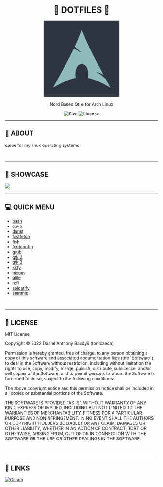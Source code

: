 <div align='center'>
    <h1><b>🚀 DOTFILES 🚀</b></h1>
    <img src='./.config/qtile/assets/logo.png' width='250' height='250' />
    <p>Nord Based Qtile for Arch Linux</p>

![Size](https://img.shields.io/github/languages/code-size/ton1czech/dotfiles.svg)
![License](https://img.shields.io/github/license/ton1czech/dotfiles.svg)

</div>

---

## 💾 **ABOUT**

**spice** for my linux operating systems

<br />

---

## 🔎 **SHOWCASE**

<img src="https://imgur.com/JVFEwHX.png">

<br />

---

## 💻 **QUICK MENU**

- [bash](https://github.com/ton1czech/dotfiles/blob/master/.bashrc)
- [cava](https://github.com/ton1czech/dotfiles/blob/master/.config/cava/config)
- [dunst](https://github.com/ton1czech/dotfiles/blob/master/.config/dunst/dunstrc)
- [fastfetch](https://github.com/ton1czech/dotfiles/blob/master/.config/fastfetch/config.conf)
- [fish](https://github.com/ton1czech/dotfiles/tree/master/.config/fish)
- [fontconfig](https://github.com/ton1czech/dotfiles/blob/master/.config/fontconfig/fonts.conf)
- [grub](https://github.com/ton1czech/dotfiles/blob/master/etc/default/grub)
- [gtk 2](https://github.com/ton1czech/dotfiles/blob/master/.gtkrc-2.0.mine)
- [gtk 3](https://github.com/ton1czech/dotfiles/blob/master/.config/gtk-3.0/settings.ini)
- [kitty](https://github.com/ton1czech/dotfiles/tree/master/.config/kitty)
- [picom](https://github.com/ton1czech/dotfiles/blob/master/.config/picom/picom.conf)
- [qtile](https://github.com/ton1czech/dotfiles/tree/master/.config/qtile)
- [rofi](https://github.com/ton1czech/dotfiles/tree/master/.config/rofi)
- [spicetify](https://github.com/ton1czech/dotfiles/tree/master/.config/spicetify)
- [starship](https://github.com/ton1czech/dotfiles/blob/master/.config/starship.toml)

<br />

---

## 📎 **LICENSE**

MIT License

Copyright © 2022 Daniel Anthony Baudyš (ton1czech)

Permission is hereby granted, free of charge, to any person obtaining a copy of this software and associated documentation files (the "Software"), to deal in the Software without restriction, including without limitation the rights to use, copy, modify, merge, publish, distribute, sublicense, and/or sell copies of the Software, and to permit persons to whom the Software is furnished to do so, subject to the following conditions:

The above copyright notice and this permission notice shall be included in all copies or substantial portions of the Software.

THE SOFTWARE IS PROVIDED "AS IS", WITHOUT WARRANTY OF ANY KIND, EXPRESS OR IMPLIED, INCLUDING BUT NOT LIMITED TO THE WARRANTIES OF MERCHANTABILITY, FITNESS FOR A PARTICULAR PURPOSE AND NONINFRINGEMENT. IN NO EVENT SHALL THE AUTHORS OR COPYRIGHT HOLDERS BE LIABLE FOR ANY CLAIM, DAMAGES OR OTHER LIABILITY, WHETHER IN AN ACTION OF CONTRACT, TORT OR OTHERWISE, ARISING FROM, OUT OF OR IN CONNECTION WITH THE SOFTWARE OR THE USE OR OTHER DEALINGS IN THE SOFTWARE.

<br />

---

## 📌 **LINKS**

[<img alt="Github" src="https://img.shields.io/badge/@ton1czech-%23181717.svg?style=for-the-badge&logo=github&logoColor=white" />](https://github.com/ton1czech)
